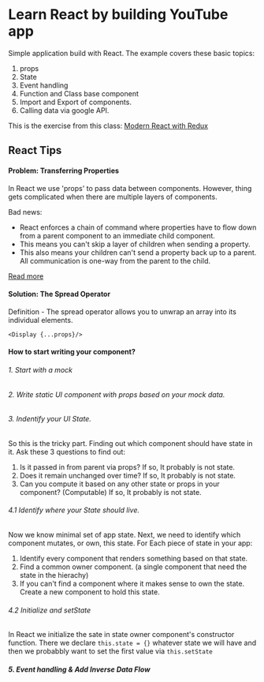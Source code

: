 # Learn React by building YouTube app
Simple application build with React. The example covers these basic topics:

1. props
2. State
3. Event handling
4. Function and Class base component
5. Import and Export of components.
6. Calling data via google API.

This is the exercise from this class: [Modern React with Redux](https://www.udemy.com/react-redux/learn/v4/overview)
## React Tips

#### Problem: Transferring Properties

In React we use 'props' to pass data between components. However, thing gets complicated when there are multiple layers of components.

Bad news:

* React enforces a chain of command where properties have to flow down from a parent component to an immediate child component.
* This means you can't skip a layer of children when sending a property.
* This also means your children can't send a property back up to a parent. All communication is one-way from the parent to the child.


[Read more](https://www.kirupa.com/react/transferring_properties.htm)

#### Solution: The Spread Operator
Definition - The spread operator allows you to unwrap an array into its individual elements.

```
<Display {...props}/>

```

#### How to start writing your component?
###### 1. Start with a mock
###### 2. Write static UI component with props based on your mock data.
###### 3. Indentify your UI State.

So this is the tricky part. Finding out which component should have state in it. Ask these 3 questions to find out:

1. Is it passed in from parent via props? If so, It probably is not state.
2. Does it remain unchanged over time? If so, It probably is not state.
3. Can you compute it based on any other state or props in your component? (Computable) If so, It probably is not state.

###### 4.1 Identify where your State should live.
Now we know minimal set of app state. Next, we need to identify which component mutates, or own, this state.
For Each piece of state in your app:


1. Identify every component that renders something based on that state.
2. Find a common owner component. (a single component that need the state in the hierachy)
3. If you can't find a component where it makes sense to own the state. Create a new component to hold this state.

###### 4.2 Initialize and setState
In React we initialize the sate in state owner component's constructor function. There we declare `this.state = {}` whatever state we will have and then we probabbly want to set the first value via `this.setState`


##### 5. Event handling & Add Inverse Data Flow
